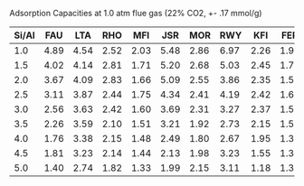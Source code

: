 
Adsorption Capacities at 1.0 atm flue gas (22% CO2, +- .17 mmol/g) 

Si/Al | FAU | LTA | RHO | MFI | JSR | MOR | RWY | KFI | FER |
| --- | --- | --- | --- | --- | --- | --- | --- | --- | --- | 
| 1.0 | 4.89 | 4.54 | 2.52 | 2.03 | 5.48 | 2.86 | 6.97 | 2.26 | 1.91 | 
| 1.5 | 4.02 | 4.14 | 2.81 | 1.71 | 5.20 | 2.68 | 5.03 | 2.45 | 1.71 | 
| 2.0 | 3.67 | 4.09 | 2.83 | 1.66 | 5.09 | 2.55 | 3.86 | 2.35 | 1.58 | 
| 2.5 | 3.11 | 3.87 | 2.44 | 1.75 | 4.34 | 2.41 | 4.19 | 2.42 | 1.64 | 
| 3.0 | 2.56 | 3.63 | 2.42 | 1.60 | 3.69 | 2.31 | 3.27 | 2.37 | 1.54 | 
| 3.5 | 2.26 | 3.59 | 2.10 | 1.51 | 3.21 | 1.92 | 2.73 | 2.15 | 1.54 | 
| 4.0 | 1.76 | 3.38 | 2.15 | 1.48 | 2.49 | 1.80 | 2.67 | 1.95 | 1.35 | 
| 4.5 | 1.81 | 3.23 | 2.14 | 1.44 | 2.13 | 1.98 | 3.23 | 1.55 | 1.35 | 
| 5.0 | 1.40 | 2.74 | 1.82 | 1.33 | 1.99 | 2.15 | 3.11 | 1.18 | 1.39 | 
